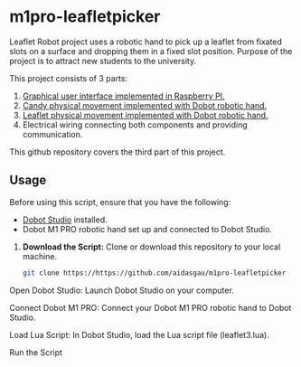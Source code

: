 # m1pro-leafletpicker

Leaflet Robot project uses a robotic hand to pick up a leaflet from fixated slots on a surface and dropping them in a fixed slot position. Purpose of the project is to attract new students to the university.

This project consists of 3 parts:

1. [Graphical user interface implemented in Raspberry PI.](https://github.com/np425/pi-dobot-gui)
2. [Candy physical movement implemented with Dobot robotic hand.](https://github.com/aidasgau/dobotmg400-candypicker)
3. [Leaflet physical movement implemented with Dobot robotic hand.](https://github.com/aidasgau/m1pro-leafletpicker)
4. Electrical wiring connecting both components and providing communication.

This github repository covers the third part of this project.

## Usage

Before using this script, ensure that you have the following:

- [Dobot Studio](https://www.dobot-robots.com/service/download-center) installed.
- Dobot M1 PRO robotic hand set up and connected to Dobot Studio.

1. **Download the Script:**
   Clone or download this repository to your local machine.

   ```bash
   git clone https://https://github.com/aidasgau/m1pro-leafletpicker
Open Dobot Studio:
Launch Dobot Studio on your computer.

Connect Dobot M1 PRO:
Connect your Dobot M1 PRO robotic hand to Dobot Studio.

Load Lua Script:
In Dobot Studio, load the Lua script file (leaflet3.lua).

Run the Script
